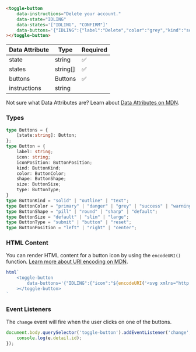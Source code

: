 ```html
<toggle-button
    data-instructions="Delete your account."
    data-state="IDLING"
    data-states='["IDLING", "CONFIRM"]'
    data-buttons='{"IDLING":{"label":"Delete","color":"grey","kind":"solid","id":"delete"},"CONFIRM":{"label":"Are you sure?","color":"danger","kind":"solid","id":"confirm"}}'
></toggle-button>
```

| Data Attribute | Type | Required |
| -------------- | ---- | -------- |
| state | string | ✅ |
| states | string[] | ✅ |
| buttons | Buttons | ✅ |
| instructions | string | |

Not sure what Data Attributes are? Learn about [Data Attributes on MDN](https://developer.mozilla.org/en-US/docs/Web/HTML/Global_attributes/data-*).

### Types

```typescript
type Buttons = {
    [state:string]: Button;
};
type Button = {
    label: string;
    icon: string;
    iconPosition: ButtonPosition;
    kind: ButtonKind;
    color: ButtonColor;
    shape: ButtonShape;
    size: ButtonSize;
    type: ButtonType;
}
type ButtonKind = "solid" | "outline" | "text";
type ButtonColor = "primary" | "danger" | "grey" | "success" | "warning" | "info" | "white";
type ButtonShape = "pill" | "round" | "sharp" | "default";
type ButtonSize = "default" | "slim" | "large";
type ButtonType = "submit" | "button" | "reset";
type ButtonPosition = "left" | "right" | "center";
```

### HTML Content

You can render HTML content for a button icon by using the `encodeURI()` function. [Learn more about URI encoding on MDN](https://developer.mozilla.org/en-US/docs/Web/JavaScript/Reference/Global_Objects/encodeURI).

```javascript
html`
    <toggle-button
        data-buttons='{"IDLING":{"icon":"${encodeURI('<svg xmlns="http://www.w3.org/2000/svg" class="icon icon-tabler icon-tabler-home-2" width="24" height="24" viewBox="0 0 24 24" stroke-width="2" stroke="currentColor" fill="none" stroke-linecap="round" stroke-linejoin="round"><path stroke="none" d="M0 0h24v24H0z" fill="none"></path><path d="M5 12l-2 0l9 -9l9 9l-2 0"></path><path d="M5 12v7a2 2 0 0 0 2 2h10a2 2 0 0 0 2 -2v-7"></path><path d="M10 12h4v4h-4z"></path></svg>')}","label":"Delete","color":"grey","kind":"solid","id":"delete"}}'
    ></toggle-button>
`
```

### Event Listeners

The `change` event will fire when the user clicks on one of the buttons.

```typescript
document.body.querySelector('toggle-button').addEventListener('change', (e) => {
    console.log(e.detail.id);
});
```
